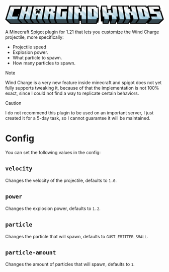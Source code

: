 <a href="#">
  <p align="center">
    <img src="https://raw.githubusercontent.com/ZotyDev/ChargingWinds/main/branding/title.png" alt="ChargingWinds Title">
  </p>
</a>

A Minecraft Spigot plugin for 1.21 that lets you customize the Wind Charge projectile, more specifically:
- Projectile speed
- Explosion power.
- What particle to spawn.
- How many particles to spawn.

> [!NOTE]
> Wind Charge is a very new feature inside minecraft and spigot does not yet fully supports tweaking it, because of that the implementation is not 100% exact, since I could not find a way to replicate certain behaviors.

> [!CAUTION]
> I do not recommend this plugin to be used on an important server, I just created it for a 5-day task, so I cannot guarantee it will be maintained.

# Config

You can set the following values in the config:

## `velocity`
Changes the velocity of the projectile, defaults to `1.0`.

## `power`
Changes the explosion power, defaults to `1.2`.

## `particle`
Changes the particle that will spawn, defaults to `GUST_EMITTER_SMALL`.

## `particle-amount`
Changes the amount of particles that will spawn, defaults to `1`.